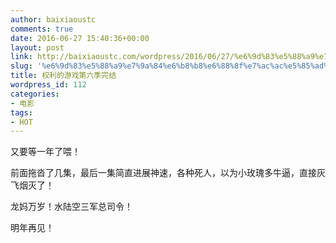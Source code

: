 ```yaml
---
author: baixiaoustc
comments: true
date: 2016-06-27 15:40:36+00:00
layout: post
link: http://baixiaoustc.com/wordpress/2016/06/27/%e6%9d%83%e5%88%a9%e7%9a%84%e6%b8%b8%e6%88%8f%e7%ac%ac%e5%85%ad%e5%ad%a3%e5%ae%8c%e7%bb%93/
slug: '%e6%9d%83%e5%88%a9%e7%9a%84%e6%b8%b8%e6%88%8f%e7%ac%ac%e5%85%ad%e5%ad%a3%e5%ae%8c%e7%bb%93'
title: 权利的游戏第六季完结
wordpress_id: 112
categories:
- 电影
tags:
- HOT
---
```


又要等一年了喂！

前面拖沓了几集，最后一集简直进展神速，各种死人，以为小玫瑰多牛逼，直接灰飞烟灭了！

龙妈万岁！水陆空三军总司令！

明年再见！
